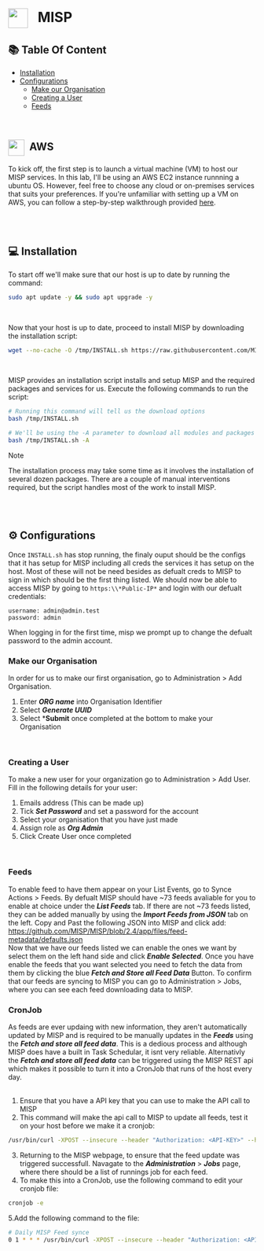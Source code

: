 # <img align="center" src="https://docs.sekoia.io/assets/playbooks/library/misp.png" height="40px" width="40px"> &nbsp; MISP
## :books: Table Of Content
 - [Installation](#installation)
 - [Configurations](#configurations)
   - [Make our Organisation](#make-our-organisation)
   - [Creating a User](#creating-a-user)
   - [Feeds](#feeds)


<br>

## <img align="center" src="https://files.softicons.com/download/social-media-icons/free-social-media-icons-by-uiconstock/png/512x512/AWS-Icon.png" height="33px" width="33px">&nbsp;  AWS
To kick off, the first step is to launch a virtual machine (VM) to host our MISP services. In this lab, I'll be using an AWS EC2 instance runnning a ubuntu OS. However, feel free to choose any cloud or on-premises services that suits your preferences. If you're unfamiliar with setting up a VM on AWS, you can follow a step-by-step walkthrough provided [here](./aws).

<br>
<br>

## <div id="installation">💻 Installation
To start off we'll make sure that our host is up to date by running the command:
```bash
sudo apt update -y && sudo apt upgrade -y
```
<br>

Now that your host is up to date, proceed to install MISP by downloading the installation script:

```bash
wget --no-cache -O /tmp/INSTALL.sh https://raw.githubusercontent.com/MISP/MISP/2.4/INSTALL/INSTALL.sh
```
<br>

MISP provides an installation script installs and setup MISP and the required packages and services for us. Execute the following commands to run the script:
```bash
# Running this command will tell us the download options
bash /tmp/INSTALL.sh

# We'll be using the -A parameter to download all modules and packages for MISP
bash /tmp/INSTALL.sh -A
```
> [!NOTE]
> The installation process may take some time as it involves the installation of several dozen packages. There are a couple of manual interventions required, but the script handles most of the work to install MISP.

<br><br>

## <div id="configurations">⚙️ Configurations
Once `INSTALL.sh` has stop running, the finaly ouput should be the configs that it has setup for MISP including all creds the services it has setup on the host. Most of these will not be need besides as defualt creds to MISP to sign in which should be the first thing listed.
We should now be able to access MISP by going to `https:\\*Public-IP*` and login with our defualt credentials:
```
username: admin@admin.test
password: admin
```
When logging in for the first time, misp we prompt up to change the defualt password to the admin account.
<br>

### Make our Organisation 
In order for us to make our first organisation, go to Administration > Add Organisation. 
1. Enter ***ORG name*** into Organisation Identifier
2. Select ***Generate UUID***
3. Select ***Submit** once completed at the bottom to make your Organisation
<br>

### Creating a User
To make a new user for your organization go to Administration > Add User.
Fill in the following details for your user:
1. Emails address (This can be made up)
2. Tick ***Set Password*** and set a password for the account
3. Select your organisation that you have just made
4. Assign role as ***Org Admin***
5. Click Create User once completed 

<br>

### Feeds 
To enable feed to have them appear on your List Events, go to Synce Actions > Feeds. By defualt MISP should have ~73 feeds avaliable for you to enable at choice under the ***List Feeds*** tab.
If there are not ~73 feeds listed, they can be added manually by using the ***Import Feeds from JSON*** tab on the left.
Copy and Past the following JSON into MISP and click add:
https://github.com/MISP/MISP/blob/2.4/app/files/feed-metadata/defaults.json
<br>
Now that we have our feeds listed we can enable the ones we want by select them on the left hand side and click ***Enable Selected***. 
Once you have enable the feeds that you want selected you need to fetch the data from them by clicking the blue ***Fetch and Store all Feed Data*** Button.
To confirm that our feeds are syncing to MISP you can go to Administration > Jobs, where you can see each feed downloading data to MISP.
<br>

### CronJob
As feeds are ever updaing with new information, they aren't automatically updated by MISP and is required to be manually updates in the ***Feeds*** using the ***Fetch and store all feed data***. This is a dedious process and although MISP does have a built in Task Schedular, it isnt very reliable. Alternativly the ***Fetch and store all feed data*** can be triggered using the MISP REST api which makes it possible to turn it into a CronJob that runs of the host every day.  
<br>
1. Ensure that you have a API key that you can use to make the API call to MISP
2. This command will make the api call to MISP to update all feeds, test it on your host before we make it a cronjob:
  ```bash
  /usr/bin/curl -XPOST --insecure --header "Authorization: <API-KEY>" --header "Accept: application/json" --header "Content-Type: application/json"     https://localhost/feeds/fetchFromAllFeeds
  ```
3. Returning to the MISP webpage, to ensure that the feed update was triggered successfull. Navagate to the ***Administration*** > ***Jobs*** page, where there should be a list of runnings job for each feed.   
3. To make this into a CronJob, use the following command to edit your cronjob file:
  ```bash
  cronjob -e
  ```
5.Add the following command to the file:
  ```bash
  # Daily MISP Feed synce 
  0 1 * * * /usr/bin/curl -XPOST --insecure --header "Authorization: <API-KEY>" --header "Accept: application/json" --header "Content-Type: application/json" https://localhost/feeds/fetchFromAllFeeds
  ```

